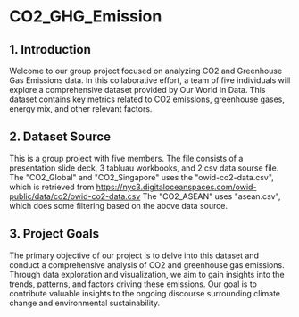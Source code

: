 # CO2_GHG_Emission

## 1. Introduction
Welcome to our group project focused on analyzing CO2 and Greenhouse Gas Emissions data. In this collaborative effort, a team of five individuals will explore a comprehensive dataset provided by Our World in Data. This dataset contains key metrics related to CO2 emissions, greenhouse gases, energy mix, and other relevant factors.

## 2. Dataset Source
This is a group project with five members.
The file consists of a presentation slide deck, 3 tabluau workbooks, and 2 csv data sourse file.
The "CO2_Global" and "CO2_Singapore" uses the "owid-co2-data.csv", which is retrieved from https://nyc3.digitaloceanspaces.com/owid-public/data/co2/owid-co2-data.csv
The "CO2_ASEAN" uses "asean.csv", which does some filtering based on the above data source.

## 3. Project Goals
The primary objective of our project is to delve into this dataset and conduct a comprehensive analysis of CO2 and greenhouse gas emissions. Through data exploration and visualization, we aim to gain insights into the trends, patterns, and factors driving these emissions. Our goal is to contribute valuable insights to the ongoing discourse surrounding climate change and environmental sustainability.
